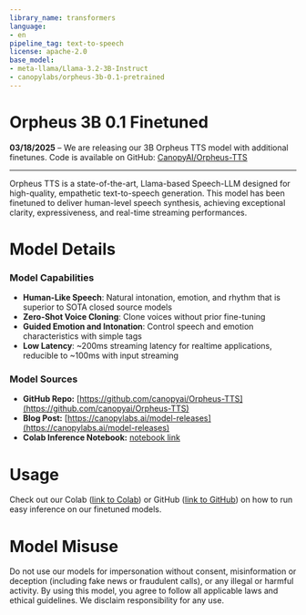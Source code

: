 ```yaml
---
library_name: transformers
language:
- en
pipeline_tag: text-to-speech
license: apache-2.0
base_model:
- meta-llama/Llama-3.2-3B-Instruct
- canopylabs/orpheus-3b-0.1-pretrained
---
```


# Orpheus 3B 0.1 Finetuned

**03/18/2025** – We are releasing our 3B Orpheus TTS model with additional finetunes. Code is available on GitHub: [CanopyAI/Orpheus-TTS](https://github.com/canopyai/Orpheus-TTS)

---

Orpheus TTS is a state-of-the-art, Llama-based Speech-LLM designed for high-quality, empathetic text-to-speech generation. This model has been finetuned to deliver human-level speech synthesis, achieving exceptional clarity, expressiveness, and real-time streaming performances.

# Model Details

### Model Capabilities

- **Human-Like Speech**: Natural intonation, emotion, and rhythm that is superior to SOTA closed source models
- **Zero-Shot Voice Cloning**: Clone voices without prior fine-tuning
- **Guided Emotion and Intonation**: Control speech and emotion characteristics with simple tags
- **Low Latency**: ~200ms streaming latency for realtime applications, reducible to ~100ms with input streaming


### Model Sources

- **GitHub Repo:** [https://github.com/canopyai/Orpheus-TTS](https://github.com/canopyai/Orpheus-TTS)
- **Blog Post:** [https://canopylabs.ai/model-releases](https://canopylabs.ai/model-releases)
- **Colab Inference Notebook:** [notebook link](https://colab.research.google.com/drive/1KhXT56UePPUHhqitJNUxq63k-pQomz3N?usp=sharing)


# Usage

Check out our Colab ([link to Colab](https://colab.research.google.com/drive/1KhXT56UePPUHhqitJNUxq63k-pQomz3N?usp=sharing)) or GitHub ([link to GitHub](https://github.com/canopyai/Orpheus-TTS)) on how to run easy inference on our finetuned models.


# Model Misuse
Do not use our models for impersonation without consent, misinformation or deception (including fake news or fraudulent calls), or any illegal or harmful activity. By using this model, you agree to follow all applicable laws and ethical guidelines. We disclaim responsibility for any use.